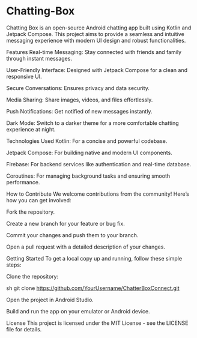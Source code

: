 # Chatting-Box

Chatting Box is an open-source Android chatting app built using Kotlin and Jetpack Compose. This project aims to provide a seamless and intuitive messaging experience with modern UI design and robust functionalities.

Features
Real-time Messaging: Stay connected with friends and family through instant messages.

User-Friendly Interface: Designed with Jetpack Compose for a clean and responsive UI.

Secure Conversations: Ensures privacy and data security.

Media Sharing: Share images, videos, and files effortlessly.

Push Notifications: Get notified of new messages instantly.

Dark Mode: Switch to a darker theme for a more comfortable chatting experience at night.

Technologies Used
Kotlin: For a concise and powerful codebase.

Jetpack Compose: For building native and modern UI components.

Firebase: For backend services like authentication and real-time database.

Coroutines: For managing background tasks and ensuring smooth performance.

How to Contribute
We welcome contributions from the community! Here’s how you can get involved:

Fork the repository.

Create a new branch for your feature or bug fix.

Commit your changes and push them to your branch.

Open a pull request with a detailed description of your changes.

Getting Started
To get a local copy up and running, follow these simple steps:

Clone the repository:

sh
git clone https://github.com/YourUsername/ChatterBoxConnect.git

Open the project in Android Studio.

Build and run the app on your emulator or Android device.

License
This project is licensed under the MIT License - see the LICENSE file for details.
